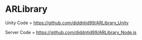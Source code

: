 # ARLibrary

Unity Code = https://github.com/diddntjd99/ARLibrary_Unity
 
Server Code = https://github.com/diddntjd99/ARLibrary_Node.js
